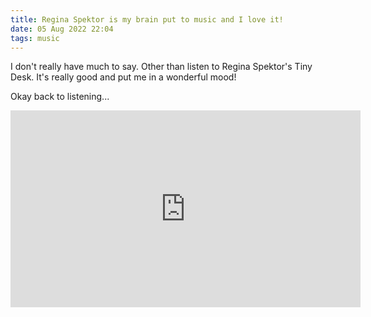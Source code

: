 ```yaml
---
title: Regina Spektor is my brain put to music and I love it!
date: 05 Aug 2022 22:04
tags: music
---
```


I don't really have much to say. Other than listen to Regina Spektor's Tiny Desk. It's really good and put me in a wonderful mood!

Okay back to listening...

<iframe width="560" height="315" src="https://www.youtube.com/embed/Eq5inG547JA" title="YouTube video player" frameborder="0" allow="accelerometer; autoplay; clipboard-write; encrypted-media; gyroscope; picture-in-picture" allowfullscreen></iframe>